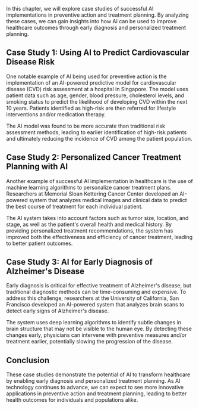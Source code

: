 

In this chapter, we will explore case studies of successful AI implementations in preventive action and treatment planning. By analyzing these cases, we can gain insights into how AI can be used to improve healthcare outcomes through early diagnosis and personalized treatment planning.

Case Study 1: Using AI to Predict Cardiovascular Disease Risk
-------------------------------------------------------------

One notable example of AI being used for preventive action is the implementation of an AI-powered predictive model for cardiovascular disease (CVD) risk assessment at a hospital in Singapore. The model uses patient data such as age, gender, blood pressure, cholesterol levels, and smoking status to predict the likelihood of developing CVD within the next 10 years. Patients identified as high-risk are then referred for lifestyle interventions and/or medication therapy.

The AI model was found to be more accurate than traditional risk assessment methods, leading to earlier identification of high-risk patients and ultimately reducing the incidence of CVD among the patient population.

Case Study 2: Personalized Cancer Treatment Planning with AI
------------------------------------------------------------

Another example of successful AI implementation in healthcare is the use of machine learning algorithms to personalize cancer treatment plans. Researchers at Memorial Sloan Kettering Cancer Center developed an AI-powered system that analyzes medical images and clinical data to predict the best course of treatment for each individual patient.

The AI system takes into account factors such as tumor size, location, and stage, as well as the patient's overall health and medical history. By providing personalized treatment recommendations, the system has improved both the effectiveness and efficiency of cancer treatment, leading to better patient outcomes.

Case Study 3: AI for Early Diagnosis of Alzheimer's Disease
-----------------------------------------------------------

Early diagnosis is critical for effective treatment of Alzheimer's disease, but traditional diagnostic methods can be time-consuming and expensive. To address this challenge, researchers at the University of California, San Francisco developed an AI-powered system that analyzes brain scans to detect early signs of Alzheimer's disease.

The system uses deep learning algorithms to identify subtle changes in brain structure that may not be visible to the human eye. By detecting these changes early, physicians can intervene with preventive measures and/or treatment earlier, potentially slowing the progression of the disease.

Conclusion
----------

These case studies demonstrate the potential of AI to transform healthcare by enabling early diagnosis and personalized treatment planning. As AI technology continues to advance, we can expect to see more innovative applications in preventive action and treatment planning, leading to better health outcomes for individuals and populations alike.
